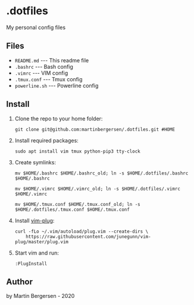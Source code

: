 .dotfiles
=========

My personal config files

## Files

* `README.md` --- This readme file
* `.bashrc` --- Bash config
* `.vimrc` --- VIM config
* `.tmux.conf` --- Tmux config
* `powerline.sh` --- Powerline config

## Install

1. Clone the repo to your home folder:

   ```shell
   git clone git@github.com:martinbergersen/.dotfiles.git #HOME
   ```

2. Install required packages:

   ```shell
   sudo apt install vim tmux python-pip3 tty-clock
   ```

3. Create symlinks:

    ```shell
    mv $HOME/.bashrc $HOME/.bashrc_old; ln -s $HOME/.dotfiles/.bashrc $HOME/.bashrc
    ```
    ```shell
    mv $HOME/.vimrc $HOME/.vimrc_old; ln -s $HOME/.dotfiles/.vimrc $HOME/.vimrc
    ```
    ```shell
    mv $HOME/.tmux.conf $HOME/.tmux.conf_old; ln -s $HOME/.dotfiles/.tmux.conf $HOME/.tmux.conf
    ```

4. Install [vim-plug](https://github.com/junegunn/vim-plug):

   ```shell
   curl -fLo ~/.vim/autoload/plug.vim --create-dirs \
       https://raw.githubusercontent.com/junegunn/vim-plug/master/plug.vim
   ```

5. Start vim and run:

    ```shell
    :PlugInstall
    ```

## Author

by Martin Bergersen - 2020

